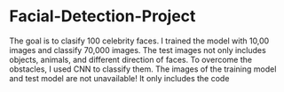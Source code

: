 # Facial-Detection-Project
The goal is to clasify 100 celebrity faces. I trained the model with 10,00 images and classify 70,000 images. The test images not only includes objects, animals, and different direction of faces. To overcome the obstacles, I used CNN to classify them.
The images of the training model and test model are not unavailable!
It only includes the code
